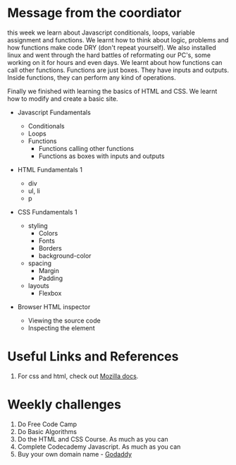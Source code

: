 # Message from the coordiator
this week we learn about Javascript conditionals, loops, variable assignment and functions. We learnt how to think about logic, problems and how functions make code DRY (don't repeat yourself). 
We also installed linux and went through the hard battles of reformating our PC's, some working on it for hours and even days. 
We learnt about how functions can call other functions. Functions are just boxes. They have inputs and outputs. Inside functions, they can perform any kind of operations.

Finally we finished with learning the basics of HTML and CSS. We learnt how to modify and create a basic site.

* Javascript Fundamentals
  * Conditionals
  * Loops
  * Functions
    * Functions calling other functions
    * Functions as boxes with inputs and outputs

* HTML Fundamentals 1
  * div
  * ul, li
  * p
* CSS Fundamentals 1
  * styling
    * Colors
    * Fonts
    * Borders
    * background-color
  * spacing
    * Margin
    * Padding 
  * layouts
    * Flexbox
* Browser HTML inspector
  * Viewing the source code
  * Inspecting the element

# Useful Links and References
1) For css and html, check out [Mozilla docs](https://developer.mozilla.org/en-US/docs/Web/CSS/Reference).

# Weekly challenges
1) Do Free Code Camp
  1) Do Basic Algorithms
  2) Do the HTML and CSS Course. As much as you can
2) Complete Codecademy Javascript. As much as you can
3) Buy your own domain name - [Godaddy](https://www.godaddy.com)
